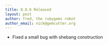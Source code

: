 ```yaml
---
title: 0.8.6 Released
layout: post
author: fred, the rubygems robot
author_email: nick@gemcutter.org
---
```


* Fixed a small bug with shebang construction
